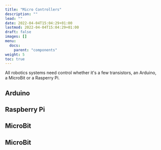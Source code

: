 ```yaml
---
title: "Micro Controllers"
description: ""
lead: ""
date: 2022-04-04T15:04:29+01:00
lastmod: 2022-04-04T15:04:29+01:00
draft: false
images: []
menu:
  docs:
    parent: "components"
weight: 5
toc: true
---
```


All robotics systems need control whether it's a few transistors, an Arduino, a MicroBit or a Rasperry Pi.

## Arduino

## Raspberry Pi
## MicroBit

## MicroBit
<!--stackedit_data:
eyJoaXN0b3J5IjpbMzA5NjgwMTQ1XX0=
-->